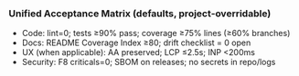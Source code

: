 ### Unified Acceptance Matrix (defaults, project‑overridable)
- Code: lint=0; tests ≥90% pass; coverage ≥75% lines (≥60% branches)
- Docs: README Coverage Index ≥80; drift checklist = 0 open
- UX (when applicable): AA preserved; LCP ≤2.5s; INP <200ms
- Security: F8 criticals=0; SBOM on releases; no secrets in repo/logs

